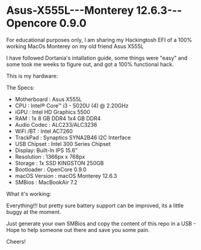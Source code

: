# Asus-X555L---Monterey 12.6.3---Opencore 0.9.0


For educational purposes only, I am sharing my Hackingtosh EFI of a 100% working MacOs Monterey on my old friend Asus X555L


I have followed Dortania's intallation guide, some things were "easy" and some took me weeks to figure out, and got a 100% functional hack.

This is my hardware:

   The Specs:
- Motherboard : Asus X555L
- CPU : Intel® Core™ i3 - 5020U (4) @ 2.20GHz 
- iGPU : Intel HD Graphics 5500
- RAM : 1x 8 GB DDR4   1x4 GB DDR4 
- Audio Codec :  ALC233/ALC3236
- WiFi /BT : Intel AC7260
- TrackPad : Synaptics SYNA2B46 I2C Interface
- USB Chipset : Intel 300 Series Chipset
- Display: Built-In IPS 15.6”
- Resolution : 1366px x 768px
- Storage : 1x SSD KINGSTON 250GB
- Bootloader : OpenCore 0.9.0
- macOS Version : macOS Monterey 12.6.3
- SMBios : MacBookAir 7.2
                                 
 What it's working:
 
 Everything!!! but pretty sure battery support can be improved, its a little buggy at the moment.
 
 Just generate your own SMBios and copy the content of this repo in a USB - Hope to help someone out there and save you some pain.
 
 Cheers!
